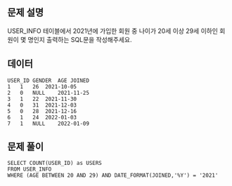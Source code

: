 ## 문제 설명

USER_INFO 테이블에서 2021년에 가입한 회원 중 나이가 20세 이상 29세 이하인 회원이 몇 명인지 출력하는 SQL문을 작성해주세요.

## 데이터

```
USER_ID	GENDER	AGE	JOINED
1	1	26	2021-10-05
2	0	NULL	2021-11-25
3	1	22	2021-11-30
4	0	31	2021-12-03
5	0	28	2021-12-16
6	1	24	2022-01-03
7	1	NULL	2022-01-09
```

## 문제 풀이

```
SELECT COUNT(USER_ID) as USERS
FROM USER_INFO
WHERE (AGE BETWEEN 20 AND 29) AND DATE_FORMAT(JOINED,'%Y') = '2021'

```
